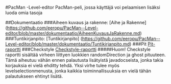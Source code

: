 #PacMan -Level-editor
PacMan-peli, jossa käyttäjä voi pelaamisen lisäksi luoda omia tasoja

##Dokumentaatio
###Aiheen kuvaus ja rakenne:
[Aihe ja Rakenne] (https://github.com/eeropu/PacMan--Level-editor/blob/master/dokumentaatio/AiheenKuvausJaRakenne.md)
###Tuntikirjanpito:
[Tuntikirjanpito] (https://github.com/eeropu/PacMan--Level-editor/blob/master/dokumentaatio/Tuntikirjanpito.md)
###Pit
[Pit-raportti](https://htmlpreview.github.io/?https://github.com/eeropu/PacMan--Level-editor/blob/master/dokumentaatio/201702102347/index.html)
###Checkstyle
[Checkstyle-raportti](https://htmlpreview.github.io/?https://github.com/eeropu/PacMan--Level-editor/tree/master/dokumentaatio/site/checkstyle.html)
#####Huom!
Checkstyle raportti sisältää virheen liittyen luokkien randomDirection ja ghost pituuteen. Tämä aiheutuu vähän ennen palautusta lisätyistä javadocseista, jonka takia korjauksia ei vielä ehditty tehdä.
Yksi virhe tulee myös levelselectionmenusta, jonka kaikkia toiminnallisuuksia en vielä tähän palautukseen ehtinyt lisätä.
